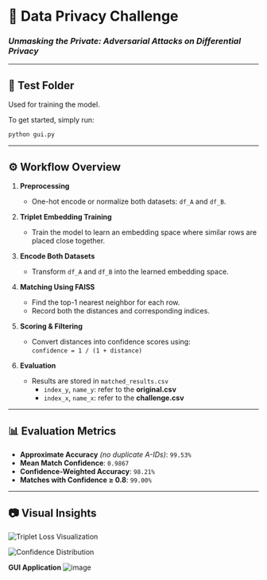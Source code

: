 # 🔐 Data Privacy Challenge  
### *Unmasking the Private: Adversarial Attacks on Differential Privacy*

---

## 🧪 Test Folder  
Used for training the model.

To get started, simply run:  
```bash
python gui.py
```

---

## ⚙️ Workflow Overview

1. **Preprocessing**  
   - One-hot encode or normalize both datasets: `df_A` and `df_B`.

2. **Triplet Embedding Training**  
   - Train the model to learn an embedding space where similar rows are placed close together.

3. **Encode Both Datasets**  
   - Transform `df_A` and `df_B` into the learned embedding space.

4. **Matching Using FAISS**  
   - Find the top-1 nearest neighbor for each row.  
   - Record both the distances and corresponding indices.

5. **Scoring & Filtering**  
   - Convert distances into confidence scores using:  
     `confidence = 1 / (1 + distance)`

6. **Evaluation**  
   - Results are stored in `matched_results.csv`  
     - `index_y`, `name_y`: refer to the **original.csv**  
     - `index_x`, `name_x`: refer to the **challenge.csv**

---

## 📊 Evaluation Metrics

- **Approximate Accuracy** *(no duplicate A-IDs)*: `99.53%`  
- **Mean Match Confidence**: `0.9867`  
- **Confidence-Weighted Accuracy**: `98.21%`  
- **Matches with Confidence ≥ 0.8**: `99.00%`  

---

## 📷 Visual Insights  

![Triplet Loss Visualization](https://github.com/user-attachments/assets/0fd4099e-4877-4170-bcd0-f8df5328fe37)

![Confidence Distribution](https://github.com/user-attachments/assets/908a3eb4-dcf9-47b6-9b01-4fcdef46571d)

**GUI Application**
![image](https://github.com/user-attachments/assets/81617c6e-2a1d-4f3e-b7d9-500044ebf3df)

